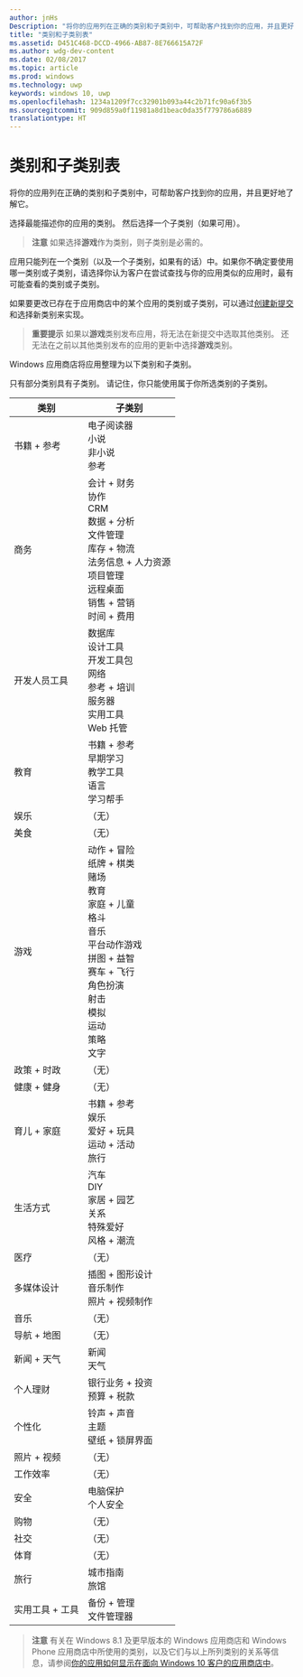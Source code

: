 ```yaml
---
author: jnHs
Description: "将你的应用列在正确的类别和子类别中，可帮助客户找到你的应用，并且更好地了解它。"
title: "类别和子类别表"
ms.assetid: D451C468-DCCD-4966-AB87-8E766615A72F
ms.author: wdg-dev-content
ms.date: 02/08/2017
ms.topic: article
ms.prod: windows
ms.technology: uwp
keywords: windows 10, uwp
ms.openlocfilehash: 1234a1209f7cc32901b093a44c2b71fc90a6f3b5
ms.sourcegitcommit: 909d859a0f11981a8d1beac0da35f779786a6889
translationtype: HT
---
```

# <a name="category-and-subcategory-table"></a>类别和子类别表


将你的应用列在正确的类别和子类别中，可帮助客户找到你的应用，并且更好地了解它。

选择最能描述你的应用的类别。 然后选择一个子类别（如果可用）。

> **注意**  如果选择**游戏**作为类别，则子类别是必需的。

应用只能列在一个类别（以及一个子类别，如果有的话）中。如果你不确定要使用哪一类别或子类别，请选择你认为客户在尝试查找与你的应用类似的应用时，最有可能查看的类别或子类别。

如果要更改已存在于应用商店中的某个应用的类别或子类别，可以通过[创建新提交](app-submissions.md)和选择新类别来实现。

> **重要提示** 如果以**游戏**类别发布应用，将无法在新提交中选取其他类别。 还无法在之前以其他类别发布的应用的更新中选择**游戏**类别。

Windows 应用商店将应用整理为以下类别和子类别。

只有部分类别具有子类别。 请记住，你只能使用属于你所选类别的子类别。


| 类别                    | 子类别                                       |
|-----------------------------|---------------------------------------------------|
| 书籍 + 参考           | 电子阅读器 <br> 小说 <br> 非小说 <br> 参考 |
| 商务                    | 会计 + 财务 <br> 协作 <br> CRM <br> 数据 + 分析 <br> 文件管理 <br> 库存 + 物流 <br> 法务信息 + 人力资源 <br> 项目管理 <br> 远程桌面 <br> 销售 + 营销 <br> 时间 + 费用 |
| 开发人员工具             | 数据库 <br> 设计工具 <br> 开发工具包 <br> 网络 <br> 参考 + 培训 <br> 服务器 <br> 实用工具 <br> Web 托管 |
| 教育                   | 书籍 + 参考 <br> 早期学习 <br> 教学工具 <br> 语言 <br> 学习帮手 |
| 娱乐               | （无）                                            |
| 美食               | （无）                                            |
| 游戏                       | 动作 + 冒险 <br> 纸牌 + 棋类 <br> 赌场 <br> 教育 <br> 家庭 + 儿童 <br> 格斗 <br> 音乐 <br> 平台动作游戏 <br> 拼图 + 益智 <br> 赛车 + 飞行 <br> 角色扮演 <br> 射击 <br> 模拟 <br> 运动 <br> 策略 <br> 文字 |
| 政策 + 时政       | （无）                                            |
| 健康 + 健身            | （无）                                            |
| 育儿 + 家庭               | 书籍 + 参考 <br> 娱乐 <br> 爱好 + 玩具 <br> 运动 + 活动 <br> 旅行 |
| 生活方式                   | 汽车 <br> DIY <br> 家居 + 园艺 <br> 关系 <br> 特殊爱好 <br> 风格 + 潮流 |
| 医疗                     | （无）                                            |
| 多媒体设计           | 插图 + 图形设计 <br> 音乐制作 <br> 照片 + 视频制作 |
| 音乐                       | （无）                                            |
| 导航 + 地图           | （无）                                            |
| 新闻 + 天气              | 新闻 <br> 天气                                 |
| 个人理财            | 银行业务 + 投资 <br> 预算 + 税款      |
| 个性化             | 铃声 + 声音 <br> 主题 <br> 壁纸 + 锁屏界面 |
| 照片 + 视频               | （无）                                            |
| 工作效率                | （无）                                            |
| 安全                    | 电脑保护 <br> 个人安全 <br>         |
| 购物                    | （无）                                            |
| 社交                      | （无）                                            |
| 体育                      | （无）                                            |
| 旅行                      | 城市指南 <br> 旅馆                           |
| 实用工具 + 工具           | 备份 + 管理 <br> 文件管理器                |
 

> **注意**  有关在 Windows 8.1 及更早版本的 Windows 应用商店和 Windows Phone 应用商店中所使用的类别，以及它们与以上所列类别的关系等信息，请参阅[你的应用如何显示在面向 Windows 10 客户的应用商店中](how-your-app-appears-in-the-store-for-windows-10-customers.md#category-changes)。

